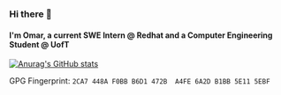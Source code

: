 ### Hi there 👋
#### I'm Omar, a current SWE Intern @ Redhat and a Computer Engineering Student @ UofT

<!--
**MrBoogle/MrBoogle** is a ✨ _special_ ✨ repository because its `README.md` (this file) appears on your GitHub profile.

Here are some ideas to get you started:

- 🔭 I’m currently working on ...
- 🌱 I’m currently learning ...
- 👯 I’m looking to collaborate on ...
- 🤔 I’m looking for help with ...
- 💬 Ask me about ...
- 📫 How to reach me: ...
- 😄 Pronouns: ...
- ⚡ Fun fact: ...
-->


[![Anurag's GitHub stats](https://github-readme-stats.vercel.app/api?username=o-farag&count_private=true&show_icons=true&theme=onedark)](https://github.com/anuraghazra/github-readme-stats)


GPG Fingerprint: ```2CA7 448A F0BB B6D1 472B  A4FE 6A2D B1BB 5E11 5EBF```
